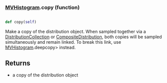 ### [MVHistogram](MVHistogram.md).copy (function)


```py

def copy(self)

```



Make a copy of the distribution object.  When sampled together via
a [DistributionCollection](DistributionCollection.md) or [CompositeDistribution](CompositeDistribution.md), both copies
will be sampled simultaneously and remain linked.  To break this link,
use [MVHistogram](MVHistogram.md).deepcopy&gt; instead.

Returns
---------
* a copy of the distribution object

